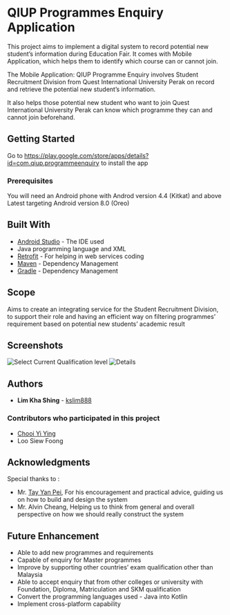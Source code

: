 # QIUP Programmes Enquiry Application

This project aims to implement a digital system to record potential new student’s information during Education Fair.
It comes with Mobile Application, which helps them to identify which course can or cannot join.

The Mobile Application: QIUP Programme Enquiry involves Student Recruitment Division from Quest International University Perak on record and retrieve the potential new student’s information. 

It also helps those potential new student who want to join Quest International University Perak can know which programme they can and cannot join beforehand.

## Getting Started
Go to https://play.google.com/store/apps/details?id=com.qiup.programmeenquiry to install the app

### Prerequisites
You will need an Android phone with Androd version 4.4 (Kitkat) and above
Latest targeting Android version 8.0 (Oreo)

## Built With
* [Android Studio](https://developer.android.com/studio/index.html) - The IDE used
* Java programming language and XML 
* [Retrofit](https://square.github.io/retrofit/) - For helping in web services coding
* [Maven](https://maven.apache.org/) - Dependency Management
* [Gradle](https://gradle.org/) - Dependency Management

## Scope
Aims to create an integrating service for the Student Recruitment Division, to support their role and having an efficient way on filtering programmes’ requirement based on potential new students’ academic result

## Screenshots
![Select Current Qualification level](https://lh3.googleusercontent.com/ypZIB4jrI6gHxdgpdJdMBqNe-A9FzljBleCvIokb_frtb0GcoYhBd0dDW_E7CMSAQkOd=w720-h310-rw)
![Details](https://lh3.googleusercontent.com/_gfZneZQn2IIF0h-qBYXLD5cPQ0-tspynkxG6Q8Q59koyhZDqa91C4Lakd8BDjtZ4A=w720-h310-rw)

## Authors
* **Lim Kha Shing** - [kslim888](https://www.linkedin.com/in/lim-kha-shing-836a24120/)

### Contributors who participated in this project
* [Chooi Yi Ying](https://www.facebook.com/Yying.1008)
* Loo Siew Foong

## Acknowledgments
Special thanks to :
* Mr. [Tay Yan Pei](https://www.linkedin.com/in/yenpei), For his encouragement and practical advice, guiding us on how to build and design the system
* Mr. Alvin Cheang, Helping us to think from general and overall perspective on how we should really construct the system

## Future Enhancement
* Able to add new programmes and requirements
* Capable of enquiry for Master programmes
* Improve by supporting other countries’ exam qualification other than Malaysia
* Able to accept enquiry that from other colleges or university with Foundation, Diploma, Matriculation and SKM qualification
* Convert the programming languages used - Java into Kotlin
* Implement cross-platform capability 
